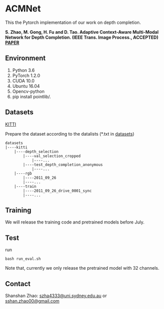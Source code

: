# ACMNet
This the Pytorch implementation of our work on depth completion.

**S. Zhao, M. Gong, H. Fu and D. Tao. Adaptive Context-Aware Multi-Modal Network for Depth Completion. (IEEE Trans. Image Process., ACCEPTED) [PAPER](https://arxiv.org/pdf/2008.10833.pdf)**


## Environment
1. Python 3.6
2. PyTorch 1.2.0
3. CUDA 10.0
4. Ubuntu 16.04
5. Opencv-python
6. pip install pointlib/.

## Datasets
[KITTI](http://www.cvlibs.net/datasets/kitti/eval_depth.php?benchmark=depth_completion)

Prepare the dataset according to the datalists (*.txt in [datasets](./datasets))
```
datasets
|----kitti 
    |----depth_selection 
        |----val_selection_cropped
            |----...
        |----test_depth_completion_anonymous   
            |----...     
    |----rgb     
        |----2011_09_26
        |----...  
    |----train  
        |----2011_09_26_drive_0001_sync
        |----...      
```

## Training 
We will release the training code and pretrained models before July.

## Test
run
```
bash run_eval.sh
```
Note that, currently we only release the pretrained model with 32 channels.

## Contact
Shanshan Zhao: szha4333@uni.sydney.edu.au or sshan.zhao00@gmail.com

